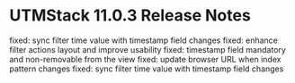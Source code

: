 
# UTMStack 11.0.3 Release Notes

fixed: sync filter time value with timestamp field changes
fixed: enhance filter actions layout and improve usability
fixed: timestamp field mandatory and non-removable from the view
fixed: update browser URL when index pattern changes
fixed: sync filter time value with timestamp field changes